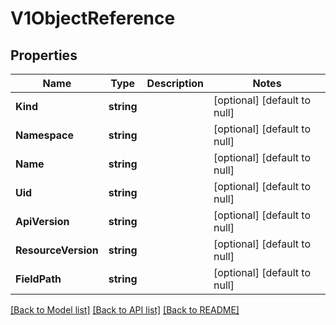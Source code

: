 # V1ObjectReference

## Properties
Name | Type | Description | Notes
------------ | ------------- | ------------- | -------------
**Kind** | **string** |  | [optional] [default to null]
**Namespace** | **string** |  | [optional] [default to null]
**Name** | **string** |  | [optional] [default to null]
**Uid** | **string** |  | [optional] [default to null]
**ApiVersion** | **string** |  | [optional] [default to null]
**ResourceVersion** | **string** |  | [optional] [default to null]
**FieldPath** | **string** |  | [optional] [default to null]

[[Back to Model list]](../README.md#documentation-for-models) [[Back to API list]](../README.md#documentation-for-api-endpoints) [[Back to README]](../README.md)

